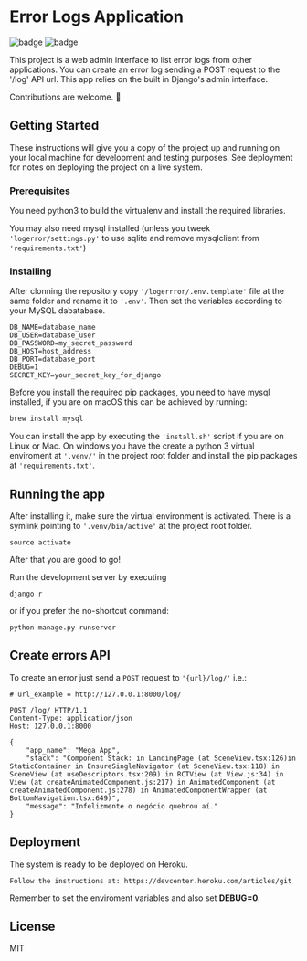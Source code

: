 # Error Logs Application

![badge](https://img.shields.io/badge/Python-3776AB?style=for-the-badge&logo=python&logoColor=white)
![badge](https://img.shields.io/badge/Django-092E20?style=for-the-badge&logo=django&logoColor=white)

This project is a web admin interface to list error logs from other applications. You can create an error log sending a POST request to the '/log' API url. This app relies on the built in Django's admin interface.

Contributions are welcome. 🌟

## Getting Started

These instructions will give you a copy of the project up and running on
your local machine for development and testing purposes. See deployment
for notes on deploying the project on a live system.

### Prerequisites

You need python3 to build the virtualenv and install the required libraries.

You may also need mysql installed (unless you tweek `'logerror/settings.py'` to use sqlite and remove mysqlclient from `'requirements.txt'`)

### Installing

After clonning the repository copy `'/logerrror/.env.template'` file at the same folder and rename it to `'.env'`. Then set the variables according to your MySQL dabatabase.

    DB_NAME=database_name
    DB_USER=database_user
    DB_PASSWORD=my_secret_password
    DB_HOST=host_address
    DB_PORT=database_port
    DEBUG=1
    SECRET_KEY=your_secret_key_for_django

Before you install the required pip packages, you need to have mysql installed, if you are on macOS this can be achieved by running:

```sh
brew install mysql
```

You can install the app by executing the `'install.sh'` script if you are on Linux or Mac. On windows you have the create a python 3 virtual enviroment at `'.venv/'` in the project root folder and install the pip packages at `'requirements.txt'`.

## Running the app

After installing it, make sure the virtual environment is activated. There is a symlink pointing to `'.venv/bin/active'` at the project root folder.

```
source activate
```

After that you are good to go!

Run the development server by executing

```
django r
```

or if you prefer the no-shortcut command:

```
python manage.py runserver
```

## Create errors API

To create an error just send a `POST` request to `'{url}/log/'` i.e.:

```HTTP
# url_example = http://127.0.0.1:8000/log/

POST /log/ HTTP/1.1
Content-Type: application/json
Host: 127.0.0.1:8000

{
	"app_name": "Mega App",
	"stack": "Component Stack: in LandingPage (at SceneView.tsx:126)in StaticContainer in EnsureSingleNavigator (at SceneView.tsx:118) in SceneView (at useDescriptors.tsx:209) in RCTView (at View.js:34) in View (at createAnimatedComponent.js:217) in AnimatedComponent (at createAnimatedComponent.js:278) in AnimatedComponentWrapper (at BottomNavigation.tsx:649)",
	"message": "Infelizmente o negócio quebrou aí."
}
```

## Deployment

The system is ready to be deployed on Heroku.

    Follow the instructions at: https://devcenter.heroku.com/articles/git

Remember to set the enviroment variables and also set **DEBUG=0**.

<!-- ## Contributing

Please read [CONTRIBUTING.md](CONTRIBUTING.md) for details on our code
of conduct, and the process for submitting pull requests to us. -->

<!-- ## Versioning

We use [Semantic Versioning](http://semver.org/) for versioning. For the versions
available, see the [tags on this
repository](https://github.com/PurpleBooth/a-good-readme-template/tags). -->

## License

MIT
